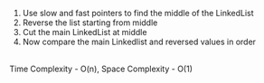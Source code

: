 1. Use slow and fast pointers to find the middle of the LinkedList
2. Reverse the list starting from middle
3. Cut the main LinkedList at middle
4. Now compare the main Linkedlist and reversed values in order
<br>
Time Complexity - O(n), Space Complexity - O(1)